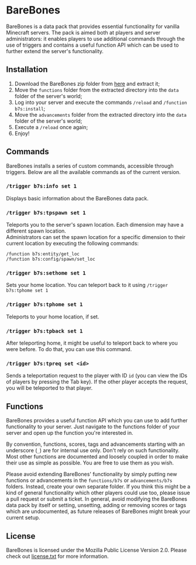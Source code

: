 # BareBones
BareBones is a data pack that provides essential functionality for vanilla
Minecraft servers. The pack is aimed both at players and server
administrators: it enables players to use additional commands through the use
of triggers and contains a useful function API which can be used to further
extend the server's functionality.

## Installation
1. Download the BareBones zip folder from
   [here](https://github.com/xMamo/Minecraft-BareBones/releases/latest) and
   extract it;
2. Move the `functions` folder from the extracted directory into the `data`
   folder of the server's world;
3. Log into your server and execute the commands `/reload` and
   `/function b7s:install`;
4. Move the `advancements` folder from the extracted directory into the `data`
   folder of the server's world;
5. Execute a `/reload` once again;
6. Enjoy!

## Commands
BareBones installs a series of custom commands, accessible through triggers.
Below are all the available commands as of the current version.

### `/trigger b7s:info set 1`
Displays basic information about the BareBones data pack.

### `/trigger b7s:tpspawn set 1`
Teleports you to the server's spawn location. Each dimension may have a
different spawn location.\
Administrators can set the spawn location for a specific dimension to their
current location by executing the following commands:
```
/function b7s:entity/get_loc
/function b7s:config/spawn/set_loc
```

### `/trigger b7s:sethome set 1`
Sets your home location. You can teleport back to it using
`/trigger b7s:tphome set 1`

### `/trigger b7s:tphome set 1`
Teleports to your home location, if set.

### `/trigger b7s:tpback set 1`
After teleporting home, it might be useful to teleport back to where you were
before. To do that, you can use this command.

### `/trigger b7s:tpreq set <id>`
Sends a teleportation request to the player with ID `id` (you can view the IDs
of players by pressing the Tab key). If the other player accepts the request,
you will be teleported to that player.

## Functions
BareBones provides a useful function API which you can use to add further
functionality to your server. Just navigate to the functions folder of your
server and open up the function you're interested in.

By convention, functions, scores, tags and advancements starting with an
underscore (`_`) are for internal use only. Don't rely on such functionality.
Most other functions are documented and loosely coupled in order to make their
use as simple as possible. You are free to use them as you wish.

Please avoid extending BareBones' functionality by simply putting new
functions or advancements in the `functions/b7s` or `advancements/b7s`
folders. Instead, create your own separate folder. If you think this might be
a kind of general functionality which other players could use too, please
issue a pull request or submit a ticket. In general, avoid modifying the
BareBones data pack by itself or setting, unsetting, adding or removing scores
or tags which are undocumented, as future releases of BareBones might break
your current setup.

## License
BareBones is licensed under the Mozilla Public License Version 2.0. Please
check out [license.txt](license.txt) for more information.
